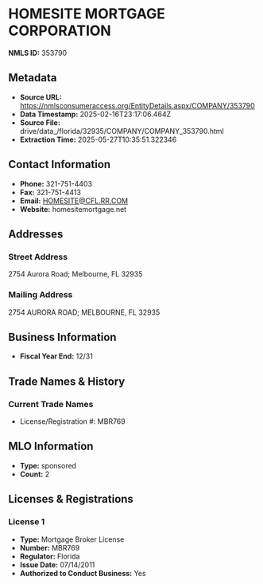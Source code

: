 # HOMESITE MORTGAGE CORPORATION

**NMLS ID:** 353790

## Metadata
- **Source URL:** https://nmlsconsumeraccess.org/EntityDetails.aspx/COMPANY/353790
- **Data Timestamp:** 2025-02-16T23:17:06.464Z
- **Source File:** drive/data_/florida/32935/COMPANY/COMPANY_353790.html
- **Extraction Time:** 2025-05-27T10:35:51.322346

## Contact Information
- **Phone:** 321-751-4403
- **Fax:** 321-751-4413
- **Email:** HOMESITE@CFL.RR.COM
- **Website:** homesitemortgage.net

## Addresses
### Street Address
2754 Aurora Road; Melbourne, FL 32935

### Mailing Address
2754 AURORA ROAD; MELBOURNE, FL 32935

## Business Information
- **Fiscal Year End:** 12/31

## Trade Names & History
### Current Trade Names
- License/Registration #: MBR769

## MLO Information
- **Type:** sponsored
- **Count:** 2

## Licenses & Registrations

### License 1
- **Type:** Mortgage Broker License
- **Number:** MBR769
- **Regulator:** Florida
- **Issue Date:** 07/14/2011
- **Authorized to Conduct Business:** Yes
